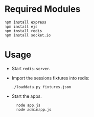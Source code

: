 # Required Modules

    npm install express
    npm install ejs
    npm install redis
    npm install socket.io

# Usage

- Start `redis-server`.

- Import the sessions fixtures into redis:

    `./loaddata.py fixtures.json`

* Start the apps.
        
        node app.js
        node adminapp.js